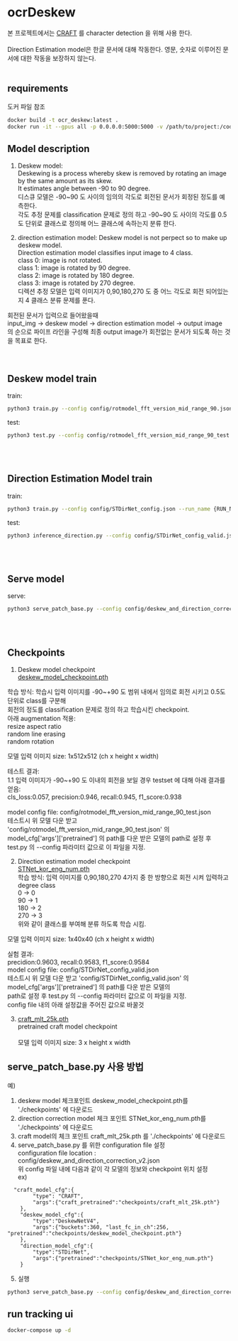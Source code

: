 # ocrDeskew
본 프로젝트에서는 [CRAFT](https://github.com/clovaai/CRAFT-pytorch) 를 character detection 을 위해 사용 한다.<br/>  
Direction Estimation model은 한글 문서에 대해 작동한다. 영문, 숫자로 이루어진 문서에 대한 작동을 보장하지 않는다. <br/><br/>

## requirements
도커 파일 참조
```bash
docker build -t ocr_deskew:latest .
docker run -it --gpus all -p 0.0.0.0:5000:5000 -v /path/to/project:/code -v /path/to/data:/home/train_data_v2 ocr_deskew:latest
```

## Model description
1. Deskew model: <br/>
Deskewing is a process whereby skew is removed by rotating an image by the same amount as its skew.<br/>
It estimates angle between -90 to 90 degree.<br/>
디스큐 모델은 -90~90 도 사이의 임의의 각도로 회전된 문서가 회정된 정도를 예측한다. <br/>
각도 추정 문제를 classification 문제로 정의 하고 -90~90 도 사이의 각도를 0.5도 단위로 클래스로 정의해 어느 클래스에 속하는지 분류 한다. <br/>

2. direction estimation model: 
Deskew model is not perpect so to make up deskew model.<br/>
Direction estimation model classifies input image to 4 class. <br/>
class 0: image is not rotated.<br/>
class 1: image is rotated by 90 degree.<br/>
class 2: image is rotated by 180 degree.<br/>
class 3: image is rotated by 270 degree.<br/>
디렉션 추정 모델은 입력 이미지가 0,90,180,270 도 중 어느 각도로 회전 되어있는지 4 클래스 분류 문제를 푼다.<br/> 

회전된 문서가 입력으로 들어왔을때 <br/>
input_img -> deskew model -> direction estimation model -> output image <br/>
의 순으로 파이프 라인을 구성해 최종 output image가 회전없는 문서가 되도록 하는 것을 목표로 한다. <br/><br/><br/>


## Deskew model train 
train:
```bash
python3 train.py --config config/rotmodel_fft_version_mid_range_90.json --run_name {RUN_NAME_YOU_WANT}
```

test:
```bash
python3 test.py --config config/rotmodel_fft_version_mid_range_90_test.json --run_name {RUN_NAME_YOU_WANT}
```
<br/><br/>

## Direction Estimation Model train
train:
```bash
python3 train.py --config config/STDirNet_config.json --run_name {RUN_NAME_YOU_WANT}
```

test:
```bash
python3 inference_direction.py --config config/STDirNet_config_valid.json --run_name {RUN_NAME_YOU_WANT}
```
<br/><br/>

## Serve model
serve:
```bash
python3 serve_patch_base.py --config config/deskew_and_direction_correction_v2.json --run_name {RUN_NAME_YOU_WANT} --input_data_dir {path/to/image_dir/*}
```
<br/><br/>

## Checkpoints

1. Deskew model checkpoint <br/>
 [deskew_model_checkpoint.pth](https://drive.google.com/file/d/1Btgi_taAgAdqAvvzaELI8OrVt0eJZI_6/view?usp=sharing) <br/>

학습 방식: 학습시 입력 이미지를 -90~+90 도 범위 내에서 임의로 회전 시키고 0.5도 단위로 class를 구분해 <br/>
회전의 정도를 classification 문제로 정의 하고 학습시킨 checkpoint.<br/>
아래 augmentation 적용: <br/>
    resize aspect ratio <br/>
    random line erasing <br/>
    random rotation <br/>

모델 입력 이미지 size: 1x512x512 (ch x height x width) <br/>

테스트 결과: <br/>
1.1 입력 이미지가 -90~+90 도 이내의 회전을 보일 경우 testset 에 대해 아래 결과를 얻음: <br/>
cls_loss:0.057, precision:0.946, recall:0.945, f1_score:0.938 <br/><br/>
model config file: config/rotmodel_fft_version_mid_range_90_test.json<br/>
테스트시 위 모델 다운 받고 'config/rotmodel_fft_version_mid_range_90_test.json' 의 <br/>
model_cfg['args']['pretrained'] 의 path를 다운 받은 모델의 path로 설정 후 test.py 의 --config 파라미터 값으로 이 파일을 지정. <br/>


2. Direction estimation model checkpoint <br/>
[STNet_kor_eng_num.pth](https://drive.google.com/file/d/172yx5bHs7C6i5EM_6n47F5fjne7e64lt/view?usp=sharing) <br/>
학습 방식: 입력 이미지를 0,90,180,270 4가지 중 한 방향으로 회전 시켜 입력하고 <br/>
  degree  class <br/>
    0   ->  0   <br/>
    90  ->  1 <br/>
    180 ->  2 <br/>
    270 ->  3 <br/>
위와 같이 클래스를 부여해 분류 하도록 학습 시킴.  <br/>

모델 입력 이미지 size: 1x40x40 (ch x height x width) <br/>

실험 결과: <br/>
precidion:0.9603, recall:0.9583, f1_score:0.9584 <br/>
model config file: config/STDirNet_config_valid.json <br/>
테스트시 위 모델 다운 받고 'config/STDirNet_config_valid.json' 의 model_cfg['args']['pretrained'] 의 path를 다운 받은 모델의  <br/>
path로 설정 후 test.py 의 --config 파라미터 값으로 이 파일을 지정. <br/>
config file 내의 아래 설정값을 주어진 값으로 바꿀것 <br/>


3. [craft_mlt_25k.pth](https://drive.google.com/file/d/1YEYHzt4sD7LVH-HB0mfnrxlcrCmRHDh9/view?usp=sharing) <br/>
pretrained craft model checkpoint <br/><br/>
모델 입력 이미지 size: 3 x height x width 


## serve_patch_base.py 사용 방법
예)
1. deskew model 체크포인트 deskew_model_checkpoint.pth를  './checkpoints' 에 다운로드 <br/>
2. direction correction model  체크 포인트 STNet_kor_eng_num.pth를 './checkpoints' 에 다운로드 <br/>
3. craft model의 체크 포인트 craft_mlt_25k.pth 를 './checkpoints' 에 다운로드  <br/>
4. serve_patch_base.py 를 위한 configuration file 설정 <br/>
configuration file location : config/deskew_and_direction_correction_v2.json <br/>
위 config 파일 내에 다음과 같이 각 모델의 정보와 checkpoint 위치 설정 <br/>
ex)
```
  "craft_model_cfg":{
        "type": "CRAFT", 
        "args":{"craft_pretrained":"checkpoints/craft_mlt_25k.pth"}
    },
    "deskew_model_cfg":{
        "type":"DeskewNetV4",
        "args":{"buckets":360, "last_fc_in_ch":256, "pretrained":"checkpoints/deskew_model_checkpoint.pth"}
    },
    "direction_model_cfg":{
        "type":"STDirNet",
        "args":{"pretrained":"checkpoints/STNet_kor_eng_num.pth"}
    }
```
5. 실행
```bash
python3 serve_patch_base.py --config config/deskew_and_direction_correction_v2.json --run_name {RUN_NAME_YOU_WANT} --input_data_dir path/to/image_dir
```

## run tracking ui
```bash
docker-compose up -d
```